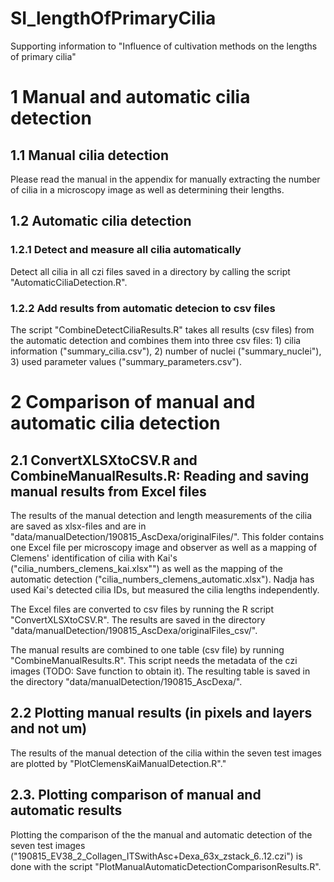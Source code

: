 # SI_lengthOfPrimaryCilia
Supporting information to "Influence of cultivation methods on the lengths of primary cilia"



# 1 Manual and automatic cilia detection

## 1.1 Manual cilia detection

Please read the manual in the appendix for manually extracting the number of cilia in a microscopy image as well as determining their lengths.


## 1.2 Automatic cilia detection

### 1.2.1 Detect and measure all cilia automatically

Detect all cilia in all czi files saved in a directory by calling the script "AutomaticCiliaDetection.R".

### 1.2.2 Add results from automatic detecion to csv files

The script "CombineDetectCiliaResults.R" takes all results (csv files) from the automatic detection and combines them into three csv files: 1) cilia information ("summary_cilia.csv"), 2) number of nuclei ("summary_nuclei"), 3) used parameter values ("summary_parameters.csv").



# 2 Comparison of manual and automatic cilia detection

## 2.1 ConvertXLSXtoCSV.R and CombineManualResults.R: Reading and saving manual results from Excel files

The results of the manual detection and length measurements of the cilia are saved as xlsx-files and are in "data/manualDetection/190815_AscDexa/originalFiles/".
This folder contains one Excel file per microscopy image and observer as well as a mapping of Clemens' identification of cilia with Kai's ("cilia_numbers_clemens_kai.xlsx"") as well as the mapping of the automatic detection ("cilia_numbers_clemens_automatic.xlsx").
Nadja has used Kai's detected cilia IDs, but measured the cilia lengths independently.

The Excel files are converted to csv files by running the R script "ConvertXLSXtoCSV.R".
The results are saved in the directory "data/manualDetection/190815_AscDexa/originalFiles_csv/".

The manual results are combined to one table (csv file) by running "CombineManualResults.R".
This script needs the metadata of the czi images (TODO: Save function to obtain it).
The resulting table is saved in the directory "data/manualDetection/190815_AscDexa/".

## 2.2 Plotting manual results (in pixels and layers and not um)

The results of the manual detection of the cilia within the seven test images are plotted by "PlotClemensKaiManualDetection.R"."

## 2.3. Plotting comparison of manual and automatic results

Plotting the comparison of the the manual and automatic detection of the seven test images ("190815_EV38_2_Collagen_ITSwithAsc+Dexa_63x_zstack_6..12.czi") is done with the script "PlotManualAutomaticDetectionComparisonResults.R".

